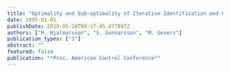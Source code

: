 ```yaml
---
title: "Optimality and Sub-optimality of Iterative Identification and Control Design Schemes"
date: 1995-01-01
publishDate: 2019-05-28T09:17:45.477897Z
authors: ["H. Hjalmarsson", "S. Gunnarsson", "M. Gevers"]
publication_types: ["1"]
abstract: ""
featured: false
publication: "*Proc. American Control Conference*"
---
```


